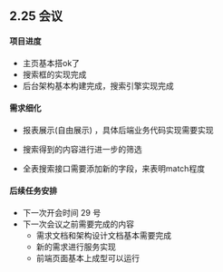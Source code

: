 ## 2.25 会议

#### 项目进度

- 主页基本搭ok了
- 搜索框的实现完成
- 后台架构基本构建完成，搜索引擎实现完成

#### 需求细化

- 报表展示(自由展示) ，具体后端业务代码实现需要实现

- 搜索得到的内容进行进一步的筛选
- 全表搜索接口需要添加新的字段，来表明match程度

#### 后续任务安排

- 下一次开会时间 29 号
- 下一次会议之前需要完成的内容
  - 需求文档和架构设计文档基本需要完成
  - 新的需求进行服务实现
  - 前端页面基本上成型可以运行
